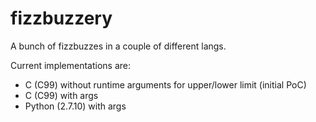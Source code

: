 # fizzbuzzery
A bunch of fizzbuzzes in a couple of different langs.

Current implementations are:

- C (C99) without runtime arguments for upper/lower limit (initial PoC)
- C (C99) with args
- Python (2.7.10) with args
